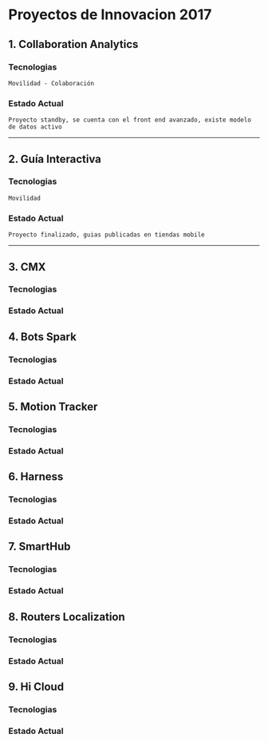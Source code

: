 # Proyectos de Innovacion 2017

## 1. Collaboration Analytics

### Tecnologias
	Movilidad - Colaboración

### Estado Actual
	Proyecto standby, se cuenta con el front end avanzado, existe modelo de datos activo
---
## 2. Guía Interactiva

### Tecnologias
	Movilidad

### Estado Actual
	Proyecto finalizado, guias publicadas en tiendas mobile

---
## 3. CMX

### Tecnologias

### Estado Actual

## 4. Bots Spark

### Tecnologias

### Estado Actual

## 5. Motion Tracker

### Tecnologias

### Estado Actual

## 6. Harness

### Tecnologias

### Estado Actual

## 7. SmartHub

### Tecnologias

### Estado Actual

## 8. Routers Localization

### Tecnologias

### Estado Actual

## 9. Hi Cloud

### Tecnologias

### Estado Actual